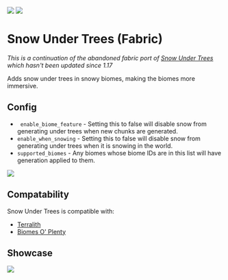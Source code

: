 ![](https://cdn.mineblock11.dev/requires_fabric_api.png) [![](https://cdn.mineblock11.dev/mineblock%20badge_64h.png)](https://discord.gg/UzHtJKqHny)

# Snow Under Trees (Fabric)

*This is a continuation of the abandoned fabric port of [Snow Under Trees](https://modrinth.com/mod/snow-under-trees) which hasn't been updated since 1.17*

Adds snow under trees in snowy biomes, making the biomes more immersive.

## Config

- ` enable_biome_feature` - Setting this to false will disable snow from generating under trees when new chunks are generated.
- `enable_when_snowing` - Setting this to false will disable snow from generating under trees when it is snowing in the world.
- `supported_biomes` - Any biomes whose biome IDs are in this list will have generation applied to them.

![](https://cdn.mineblock11.dev/snow_under_trees_showcase_config.png)

## Compatability

Snow Under Trees is compatible with:

- [Terralith](https://modrinth.com/mod/terralith)
- [Biomes O' Plenty](https://modrinth.com/mod/biomes-o-plenty)

## Showcase

![](https://cdn.mineblock11.dev/snow_under_trees_showcase_before_after.webp)